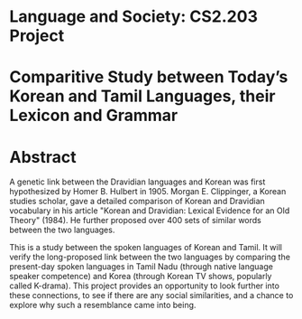 # Language and Society: CS2.203 Project  
# Comparitive Study between Today’s Korean and Tamil Languages, their Lexicon and Grammar  

# Abstract   
A genetic link between the Dravidian languages and Korean was first hypothesized by Homer B. Hulbert in 1905. Morgan E. Clippinger, a Korean studies scholar, gave a detailed comparison of Korean and Dravidian vocabulary in his article "Korean and Dravidian: Lexical Evidence for an Old Theory" (1984). He further proposed over 400 sets of similar words between the two languages.   
  
This is a study between the spoken languages of Korean and Tamil. It will verify the long-proposed link between the two languages by comparing the present-day spoken languages in Tamil Nadu (through native language speaker competence) and Korea (through Korean TV shows, popularly called K-drama). This project provides an opportunity to look further into these connections, to see if there are any social similarities, and a chance to explore why such a resemblance came into being.

